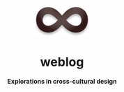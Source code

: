 <!-- Project logo -->
<div align="center">

<a href="https://github.com/schwigri/weblog">
  <img alt="Dark infinity symbol logo" src=".github/icon.png" width="128">
</a>

# weblog

**Explorations in cross-cultural design**

</div>
